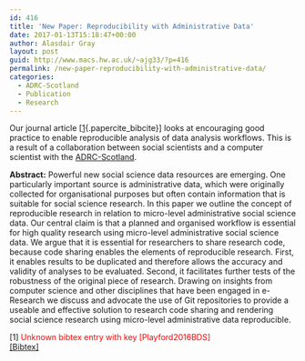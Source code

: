 ```yaml
---
id: 416
title: 'New Paper: Reproducibility with Administrative Data'
date: 2017-01-13T15:18:47+00:00
author: Alasdair Gray
layout: post
guid: http://www.macs.hw.ac.uk/~ajg33/?p=416
permalink: /new-paper-reproducibility-with-administrative-data/
categories:
  - ADRC-Scotland
  - Publication
  - Research
---
```

Our journal article [[1](#paperkey_19){.papercite_bibcite}] looks at encouraging good practice to enable reproducible analysis of data analysis workflows. This is a result of a collaboration between social scientists and a computer scientist with the [ADRC-Scotland](https://adrn.ac.uk/about/research-centre-scotland).

**Abstract:** Powerful new social science data resources are emerging. One particularly important source is administrative data, which were originally collected for organisational purposes but often contain information that is suitable for social science research. In this paper we outline the concept of reproducible research in relation to micro-level administrative social science data. Our central claim is that a planned and organised workflow is essential for high quality research using micro-level administrative social science data. We argue that it is essential for researchers to share research code, because code sharing enables the elements of reproducible research. First, it enables results to be duplicated and therefore allows the accuracy and validity of analyses to be evaluated. Second, it facilitates further tests of the robustness of the original piece of research. Drawing on insights from computer science and other disciplines that have been engaged in e-Research we discuss and advocate the use of Git repositories to provide a useable and effective solution to research code sharing and rendering social science research using micro-level administrative data reproducible.

<div id="paperkey_19" class="papercite_entry">
  [1] <span style='color:red'>Unknown bibtex entry with key [Playford2016BDS]</span><br /> <a href="javascript:void(0)" id="papercite_19" class="papercite_toggle">[Bibtex]</a>
</div>

<div class="papercite_bibtex" id="papercite_19_block">
  <pre><code class="tex bibtex"></code></pre>
</div>